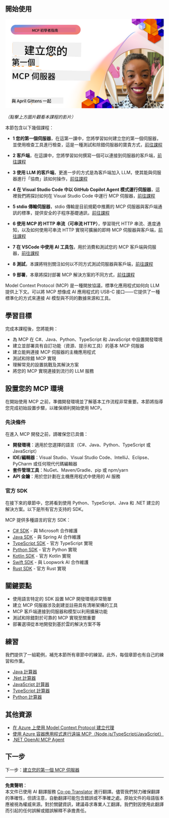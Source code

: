 <!--
CO_OP_TRANSLATOR_METADATA:
{
  "original_hash": "1197b6dbde36773e04a5ae826557fdb9",
  "translation_date": "2025-08-26T17:16:12+00:00",
  "source_file": "03-GettingStarted/README.md",
  "language_code": "mo"
}
-->
## 開始使用  

[![建立您的第一個 MCP 伺服器](../../../translated_images/04.0ea920069efd979a0b2dad51e72c1df7ead9c57b3305796068a6cee1f0dd6674.mo.png)](https://youtu.be/sNDZO9N4m9Y)

_（點擊上方圖片觀看本課程的影片）_

本節包含以下幾個課程：

- **1 您的第一個伺服器**，在這第一課中，您將學習如何建立您的第一個伺服器，並使用檢查工具進行檢查，這是一種測試和除錯伺服器的寶貴方式，[前往課程](01-first-server/README.md)

- **2 客戶端**，在這課中，您將學習如何撰寫一個可以連接到伺服器的客戶端，[前往課程](02-client/README.md)

- **3 使用 LLM 的客戶端**，更進一步的方式是為客戶端加入 LLM，使其能與伺服器進行「協商」該如何操作，[前往課程](03-llm-client/README.md)

- **4 在 Visual Studio Code 中以 GitHub Copilot Agent 模式運行伺服器**，這裡我們將探討如何在 Visual Studio Code 中運行 MCP 伺服器，[前往課程](04-vscode/README.md)

- **5 stdio 傳輸伺服器**，stdio 傳輸是目前規範中推薦的 MCP 伺服器與客戶端通訊的標準，提供安全的子程序基礎通訊，[前往課程](05-stdio-server/README.md)

- **6 使用 MCP 的 HTTP 串流（可串流 HTTP）**，學習現代 HTTP 串流、進度通知，以及如何使用可串流 HTTP 實現可擴展的即時 MCP 伺服器與客戶端，[前往課程](06-http-streaming/README.md)

- **7 在 VSCode 中使用 AI 工具包**，用於消費和測試您的 MCP 客戶端與伺服器，[前往課程](07-aitk/README.md)

- **8 測試**，本課將特別關注如何以不同方式測試伺服器與客戶端，[前往課程](08-testing/README.md)

- **9 部署**，本章將探討部署 MCP 解決方案的不同方式，[前往課程](09-deployment/README.md)

Model Context Protocol (MCP) 是一種開放協議，標準化應用程式如何向 LLM 提供上下文。可以將 MCP 想像成 AI 應用程式的 USB-C 接口——它提供了一種標準化的方式來連接 AI 模型與不同的數據來源和工具。

## 學習目標

完成本課程後，您將能夠：

- 為 MCP 在 C#、Java、Python、TypeScript 和 JavaScript 中設置開發環境  
- 建立並部署具有自訂功能（資源、提示和工具）的基本 MCP 伺服器  
- 建立能夠連接 MCP 伺服器的主機應用程式  
- 測試和除錯 MCP 實現  
- 理解常見的設置挑戰及其解決方案  
- 將您的 MCP 實現連接到流行的 LLM 服務  

## 設置您的 MCP 環境

在開始使用 MCP 之前，準備開發環境並了解基本工作流程非常重要。本節將指導您完成初始設置步驟，以確保順利開始使用 MCP。

### 先決條件

在進入 MCP 開發之前，請確保您已具備：

- **開發環境**：適用於您選擇的語言（C#、Java、Python、TypeScript 或 JavaScript）  
- **IDE/編輯器**：Visual Studio、Visual Studio Code、IntelliJ、Eclipse、PyCharm 或任何現代代碼編輯器  
- **套件管理工具**：NuGet、Maven/Gradle、pip 或 npm/yarn  
- **API 金鑰**：用於您計劃在主機應用程式中使用的 AI 服務  

### 官方 SDK

在接下來的章節中，您將看到使用 Python、TypeScript、Java 和 .NET 建立的解決方案。以下是所有官方支持的 SDK。

MCP 提供多種語言的官方 SDK：
- [C# SDK](https://github.com/modelcontextprotocol/csharp-sdk) - 與 Microsoft 合作維護  
- [Java SDK](https://github.com/modelcontextprotocol/java-sdk) - 與 Spring AI 合作維護  
- [TypeScript SDK](https://github.com/modelcontextprotocol/typescript-sdk) - 官方 TypeScript 實現  
- [Python SDK](https://github.com/modelcontextprotocol/python-sdk) - 官方 Python 實現  
- [Kotlin SDK](https://github.com/modelcontextprotocol/kotlin-sdk) - 官方 Kotlin 實現  
- [Swift SDK](https://github.com/modelcontextprotocol/swift-sdk) - 與 Loopwork AI 合作維護  
- [Rust SDK](https://github.com/modelcontextprotocol/rust-sdk) - 官方 Rust 實現  

## 關鍵要點

- 使用語言特定的 SDK 設置 MCP 開發環境非常簡單  
- 建立 MCP 伺服器涉及創建並註冊具有清晰架構的工具  
- MCP 客戶端連接到伺服器和模型以利用擴展功能  
- 測試和除錯對於可靠的 MCP 實現至關重要  
- 部署選項從本地開發到基於雲的解決方案不等  

## 練習

我們提供了一組範例，補充本節所有章節中的練習。此外，每個章節也有自己的練習和作業。

- [Java 計算器](./samples/java/calculator/README.md)  
- [.Net 計算器](../../../03-GettingStarted/samples/csharp)  
- [JavaScript 計算器](./samples/javascript/README.md)  
- [TypeScript 計算器](./samples/typescript/README.md)  
- [Python 計算器](../../../03-GettingStarted/samples/python)  

## 其他資源

- [在 Azure 上使用 Model Context Protocol 建立代理](https://learn.microsoft.com/azure/developer/ai/intro-agents-mcp)  
- [使用 Azure 容器應用程式進行遠端 MCP（Node.js/TypeScript/JavaScript）](https://learn.microsoft.com/samples/azure-samples/mcp-container-ts/mcp-container-ts/)  
- [.NET OpenAI MCP Agent](https://learn.microsoft.com/samples/azure-samples/openai-mcp-agent-dotnet/openai-mcp-agent-dotnet/)  

## 下一步

下一步：[建立您的第一個 MCP 伺服器](01-first-server/README.md)  

---

**免責聲明**：  
本文件已使用 AI 翻譯服務 [Co-op Translator](https://github.com/Azure/co-op-translator) 進行翻譯。儘管我們努力確保翻譯的準確性，但請注意，自動翻譯可能包含錯誤或不準確之處。原始文件的母語版本應被視為權威來源。對於關鍵資訊，建議尋求專業人工翻譯。我們對因使用此翻譯而引起的任何誤解或錯誤解釋不承擔責任。